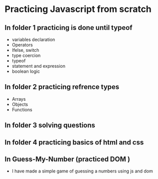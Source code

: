 # Practicing Javascript from scratch

## In folder 1 practicing is done until typeof

- variables declaration
- Operators
- Ifelse, switch
- type coercion
- typeof
- statement and expression
- boolean logic

## In folder 2 practicing refrence types

- Arrays
- Objects
- Functions

## In folder 3 solving questions

## In folder 4 practicing basics of html and css

## In Guess-My-Number (practiced DOM )

- I have made a simple game of guessing a numbers using js and dom
